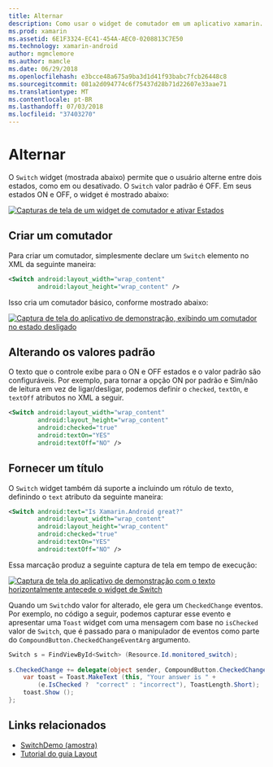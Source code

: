 ```yaml
---
title: Alternar
description: Como usar o widget de comutador em um aplicativo xamarin. Android
ms.prod: xamarin
ms.assetid: 6E1F3324-EC41-454A-AEC0-0208813C7E50
ms.technology: xamarin-android
author: mgmclemore
ms.author: mamcle
ms.date: 06/29/2018
ms.openlocfilehash: e3bcce48a675a9ba3d1d41f93babc7fcb26448c8
ms.sourcegitcommit: 081a2d094774c6f75437d28b71d22607e33aae71
ms.translationtype: MT
ms.contentlocale: pt-BR
ms.lasthandoff: 07/03/2018
ms.locfileid: "37403270"
---
```

# <a name="switch"></a>Alternar

O `Switch` widget (mostrada abaixo) permite que o usuário alterne entre dois estados, como em ou desativado. O `Switch` valor padrão é OFF. Em seus estados ON e OFF, o widget é mostrado abaixo:

[![Capturas de tela de um widget de comutador e ativar Estados](switch-images/16-switch-onoff.png)](switch-images/16-switch-onoff.png#lightbox)


## <a name="creating-a-switch"></a>Criar um comutador

Para criar um comutador, simplesmente declare um `Switch` elemento no XML da seguinte maneira:

```xml
<Switch android:layout_width="wrap_content"
        android:layout_height="wrap_content" />
```

Isso cria um comutador básico, conforme mostrado abaixo:

[![Captura de tela do aplicativo de demonstração, exibindo um comutador no estado desligado](switch-images/07-switch.png)](switch-images/07-switch.png#lightbox)


## <a name="changing-default-values"></a>Alterando os valores padrão

O texto que o controle exibe para o ON e OFF estados e o valor padrão são configuráveis. Por exemplo, para tornar a opção ON por padrão e Sim/não de leitura em vez de ligar/desligar, podemos definir o `checked`, `textOn`, e `textOff` atributos no XML a seguir.

```xml
<Switch android:layout_width="wrap_content"
        android:layout_height="wrap_content"
        android:checked="true"
        android:textOn="YES"
        android:textOff="NO" />
```



## <a name="providing-a-title"></a>Fornecer um título

O `Switch` widget também dá suporte a incluindo um rótulo de texto, definindo o `text` atributo da seguinte maneira:

```xml
<Switch android:text="Is Xamarin.Android great?"
        android:layout_width="wrap_content"
        android:layout_height="wrap_content"
        android:checked="true"
        android:textOn="YES"
        android:textOff="NO" />
```

Essa marcação produz a seguinte captura de tela em tempo de execução:

[![Captura de tela do aplicativo de demonstração com o texto horizontalmente antecede o widget de Switch](switch-images/08-switch.png)](switch-images/08-switch.png#lightbox)

Quando um `Switch`do valor for alterado, ele gera um `CheckedChange` eventos.
Por exemplo, no código a seguir, podemos capturar esse evento e apresentar uma `Toast` widget com uma mensagem com base no `isChecked` valor de `Switch`, que é passado para o manipulador de eventos como parte do `CompoundButton.CheckedChangeEventArg` argumento.

```csharp
Switch s = FindViewById<Switch> (Resource.Id.monitored_switch);
           
s.CheckedChange += delegate(object sender, CompoundButton.CheckedChangeEventArgs e) {
    var toast = Toast.MakeText (this, "Your answer is " +
        (e.IsChecked ?  "correct" : "incorrect"), ToastLength.Short);
    toast.Show ();
};
```


## <a name="related-links"></a>Links relacionados

- [SwitchDemo (amostra)](https://developer.xamarin.com/samples/monodroid/SwitchDemo/)
- [Tutorial do guia Layout](~/android/user-interface/layouts/tab-layout/index.md)
